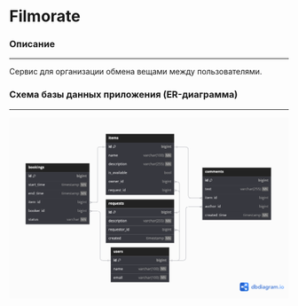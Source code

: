 # Filmorate

### Описание

___
Сервис для организации обмена вещами между пользователями.

### Схема базы данных приложения (ER-диаграмма)

___
![ER-diagram](https://github.com/kirshumir01/java-shareit/blob/add-item-requests-and-gateway/java-shareit-diagram.png?raw=true)